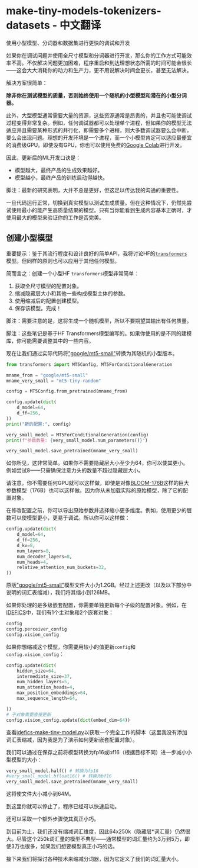 # make-tiny-models-tokenizers-datasets - 中文翻译

使用小型模型、分词器和数据集进行更快的调试和开发

如果你在调试问题并使用全尺寸模型和分词器进行开发，那么你的工作方式可能效率不高。不仅解决问题更加困难，程序重启和到达理想状态所需的时间可能会很长——这会大大消耗你的动力和生产力，更不用说解决时间会更长，甚至无法解决。

解决方案很简单：

**除非你在测试模型的质量，否则始终使用一个随机的小型模型和潜在的小型分词器。**

此外，大型模型通常需要大量的资源，这些资源通常是昂贵的，并且也可能使调试过程变得非常复杂。例如，任何调试器都可以处理单个进程，但如果你的模型无法适应并且需要某种形式的并行化，即需要多个进程，则大多数调试器要么会中断，要么会出现问题。理想的开发环境是一个进程，而一个小模型肯定可以适应最便宜的消费级GPU。即使没有GPU，你也可以使用免费的[Google Colab](https://colab.research.google.com/)进行开发。

因此，更新后的ML开发口诀是：

- 模型越大，最终产品的生成效果越好。
- 模型越小，最终产品的训练启动得越快。

脚注：最新的研究表明，大并不总是更好，但这足以传达我的沟通的重要性。

一旦代码运行正常，切换到真实模型以测试生成质量。但在这种情况下，仍然先尝试使用最小的能产生高质量结果的模型。只有当你能看到生成内容基本正确时，才使用最大的模型来验证你的工作是否完美。

## 创建小型模型

重要提示：鉴于其流行程度和设计良好的简单API，我将讨论HF的[`transformers`](https://github.com/huggingface/transformers/)模型。但同样的原则也可以应用于其他任何模型。

简而言之：创建一个小型HF `transformers`模型非常简单：

1. 获取全尺寸模型的配置对象。
2. 缩减隐藏层大小和其他一些构成模型主体的参数。
3. 使用缩减后的配置创建模型。
4. 保存该模型。完成！

脚注：需要注意的是，这将生成一个随机模型，所以不要期望其输出有任何质量。

脚注：这些笔记是基于HF Transformers模型编写的。如果你使用的是不同的建模库，你可能需要调整其中的一些内容。

现在让我们通过实际代码将["google/mt5-small"](https://huggingface.co/google/mt5-small/tree/main)转换为其随机的小型版本。

```python
from transformers import MT5Config, MT5ForConditionalGeneration

mname_from = "google/mt5-small"
mname_very_small = "mt5-tiny-random"

config = MT5Config.from_pretrained(mname_from)

config.update(dict(
    d_model=64,
    d_ff=256,
))
print("新的配置:", config)

very_small_model = MT5ForConditionalGeneration(config)
print(f"参数数量: {very_small_model.num_parameters()}")

very_small_model.save_pretrained(mname_very_small)
```

如你所见，这非常简单。如果你不需要隐藏层大小至少为64，你可以使其更小。例如尝试8——只需确保注意力头的数量不超过隐藏层大小。

请注意，你不需要任何GPU就可以这样做，即使是对像[BLOOM-176B](https://huggingface.co/bigscience/bloom)这样的巨大参数模型（176B）也可以这样做。因为你从未加载实际的原始模型，除了它的配置对象。

在修改配置之前，你可以导出原始参数并选择缩小更多维度。例如，使用更少的层数可以使模型更小，更易于调试。所以你可以这样做：

```python
config.update(dict(
    d_model=64,
    d_ff=256,
    d_kv=8,
    num_layers=8,
    num_decoder_layers=8,
    num_heads=4,
    relative_attention_num_buckets=32,
))
```

原版["google/mt5-small"](https://huggingface.co/google/mt5-small/tree/main)模型文件大小为1.2GB。经过上述更改（以及以下部分中说明的词汇表缩减），我们将其缩小到126MB。

如果你处理的是多级嵌套配置，你需要单独更新每个子级的配置对象。例如，在[IDEFICS](https://huggingface.co/HuggingFaceM4/idefics-9b/blob/main/config.json)中，我们有1个主对象和2个嵌套对象：
```python
config
config.perceiver_config
config.vision_config
```
如果你想缩减这个模型，你需要用较小的值更新`config`和`config.vision_config`：
```python
config.update(dict(
    hidden_size=64,
    intermediate_size=37,
    num_hidden_layers=5,
    num_attention_heads=4,
    max_position_embeddings=64,
    max_sequence_length=64,

))
# 子对象需要直接更新
config.vision_config.update(dict(embed_dim=64))
```
查看[idefics-make-tiny-model.py](tiny-scripts/idefics-make-tiny-model.py)以获取一个完全工作的脚本（这里我没有添加词汇表缩减，因为我是为了演示如何更新嵌套配置对象）。

我们可以通过在保存之前将模型转换为fp16或bf16（根据目标不同）进一步减小小型模型的大小：

```python
very_small_model.half() # 转换为fp16
#very_small_model.bfloat16() # 转换为bf16
very_small_model.save_pretrained(mname_very_small)
```
这将使文件大小减小到64M。

到这里你就可以停止了，程序已经可以快速启动。

还可以采取一个额外步骤使其真正小巧。

到目前为止，我们还没有缩减词汇维度，因此64x250k（隐藏层*词汇量）仍然很大。尽管这个250k词汇量的模型不典型——通常模型的词汇量约为3万到5万，即使3万也很多，如果我们想要模型真正小巧的话。

接下来我们将探讨各种技术来缩减分词器，因为它定义了我们的词汇量大小。
